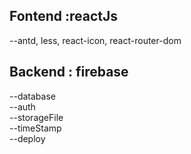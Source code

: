 ## Fontend :reactJs

--antd, less, react-icon, react-router-dom <br />

## Backend : firebase

--database<br />
--auth<br />
--storageFile<br />
--timeStamp<br />
--deploy<br />

